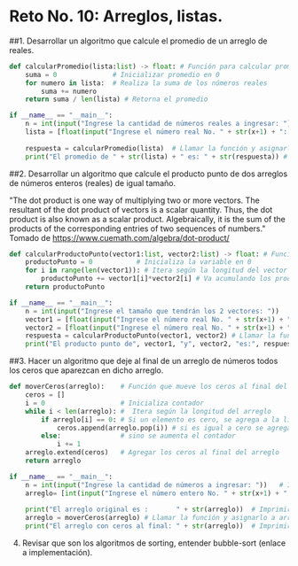 # Reto No. 10:  Arreglos, listas.

##1. Desarrollar un algoritmo que calcule el promedio de un arreglo de reales.

```python
def calcularPromedio(lista:list) -> float: # Función para calcular promedio
    suma = 0              # Inicializar promedio en 0
    for numero in lista:  # Realiza la suma de los números reales
        suma += numero
    return suma / len(lista) # Retorna el promedio

if __name__ == "__main__":
    n = int(input("Ingrese la cantidad de números reales a ingresar: "))   # Ingreso de cantidad de números
    lista = [float(input("Ingrese el número real No. " + str(x+1) + ": ")) for x in range(n)]  # Ingreso de los números reales
   
    respuesta = calcularPromedio(lista)  # Llamar la función y asignarlo a respuesta
    print("El promedio de " + str(lista) + " es: " + str(respuesta)) # Imprimir resultado
```

##2. Desarrollar un algoritmo que calcule el producto punto de dos arreglos de números enteros (reales) de igual tamaño.

   "The dot product is one way of multiplying two or more vectors. The resultant of the dot product of vectors is a scalar quantity. Thus, the dot product is also known as a scalar product. Algebraically, it is the sum of the products of the corresponding entries of two sequences of numbers."
Tomado de https://www.cuemath.com/algebra/dot-product/

```python
def calcularProductoPunto(vector1:list, vector2:list) -> float: # Función para calcular el producto punto
    productoPunto = 0           # Inicializa la variable en 0
    for i in range(len(vector1)): # Itera según la longitud del vector 1
        productoPunto += vector1[i]*vector2[i] # Va acumulando los productos (multiplicaciones)
    return productoPunto

if __name__ == "__main__":
    n = int(input("Ingrese el tamaño que tendrán los 2 vectores: "))
    vector1 = [float(input("Ingrese el número real No. " + str(x+1) + " del primer vector: ")) for x in range(n)]  # Ingreso de los números reales
    vector2 = [float(input("Ingrese el número real No. " + str(x+1) + " del segundo vector: ")) for x in range(n)]  # Ingreso de los números reales
    respuesta = calcularProductoPunto(vector1, vector2) # Llamar la función y asignarlo a respuesta
    print("El producto punto de", vector1, "y", vector2, "es:", respuesta) # Imprimir rsultado
```

##3. Hacer un algoritmo que deje al final de un arreglo de números todos los ceros que aparezcan en dicho arreglo.

```python
def moverCeros(arreglo):    # Función que mueve los ceros al final del arreglo
    ceros = []
    i = 0                   # Inicializa contador 
    while i < len(arreglo): #  Itera según la longitud del arreglo 
        if arreglo[i] == 0: # Si un elemento es cero, se agrega a la lista ceros y se elimina de la original
            ceros.append(arreglo.pop(i)) # si es igual a cero se agrega a la lista ceros y se elimina de la original 
        else:               # sino se aumenta el contador
            i += 1
    arreglo.extend(ceros)   # Agregar los ceros al final del arreglo
    return arreglo

if __name__ == "__main__":
    n = int(input("Ingrese la cantidad de números a ingresar: "))   # Ingreso de cantidad de números
    arreglo= [int(input("Ingrese el número entero No. " + str(x+1) + ": ")) for x in range(n)]  # Ingreso de los números enteros
  
    print("El arreglo original es :       " + str(arreglo))  # Imprimir el arreglo original
    arreglo = moverCeros(arreglo) # Llamar la función y asignarlo a arreglo
    print("El arreglo con ceros al final: " + str(arreglo))  # Imprimir el arreglo con ceros al final
```

4. Revisar que son los algoritmos de sorting, entender bubble-sort (enlace a implementación).

   
